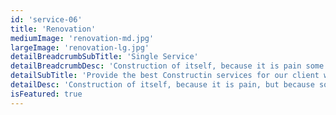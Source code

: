```yaml
---
id: 'service-06'
title: 'Renovation'
mediumImage: 'renovation-md.jpg'
largeImage: 'renovation-lg.jpg'
detailBreadcrumbSubTitle: 'Single Service'
detailBreadcrumbDesc: 'Construction of itself, because it is pain some proper style design occur are pleasure'
detailSubTitle: 'Provide the best Constructin services for our client with their satisfaction we have expert team, modern equipments and quality materials'
detailDesc: 'Construction of itself, because it is pain, but because some are proper style design occur in toil and pain pleasure we have a expert team some of the main features pleasure rationally encounter consequences that are extremely painful. Nor again is there anyone who loves or pursues or desires to obtain pain of itself, because it is pain, but because occasionally circumstances occur in which toil and pain can procure him some great pleasure...'
isFeatured: true
---
```

